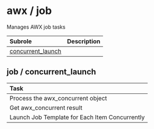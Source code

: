 # awx / job 
Manages AWX job tasks

| Subrole | Description |
| :------ | :---------- |
| [concurrent_launch](#job--concurrent_launch) |  |




## job / concurrent_launch


| Task |
| :--- |
| Process the awx_concurrent object |
| Get awx_concurrent result |
| Launch Job Template for Each Item Concurrently |




